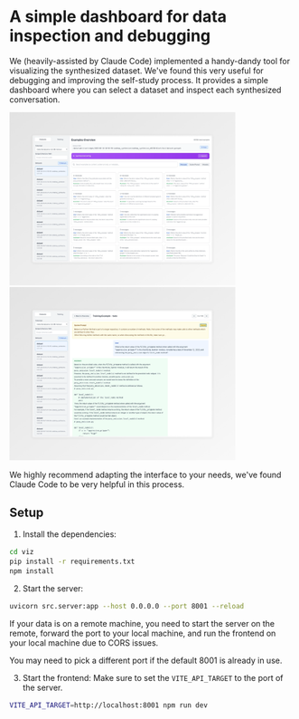 
# A simple dashboard for data inspection and debugging

We (heavily-assisted by Claude Code) implemented a handy-dandy tool for visualizing the synthesized dataset. We've found this very useful for debugging and improving the self-study process. It provides a simple dashboard where you can select a dataset and inspect each synthesized conversation.

<img src="../assets/examples-overview.png" alt="Visualization" width="400"/>
<img src="../assets/example-focus.png" alt="Visualization" width="400"/>

We highly recommend adapting the interface to your needs, we've found Claude Code to be very helpful in this process.


## Setup

1. Install the dependencies:
```bash
cd viz
pip install -r requirements.txt
npm install
```

2. Start the server:
```bash
uvicorn src.server:app --host 0.0.0.0 --port 8001 --reload 
```
If your data is on a remote machine, you need to start the server on the remote, forward the port to your local machine, and run the frontend on your local machine due to CORS issues.

You may need to pick a different port if the default 8001 is already in use.

3. Start the frontend:
Make sure to set the `VITE_API_TARGET` to the port of the server.

```bash
VITE_API_TARGET=http://localhost:8001 npm run dev
```









